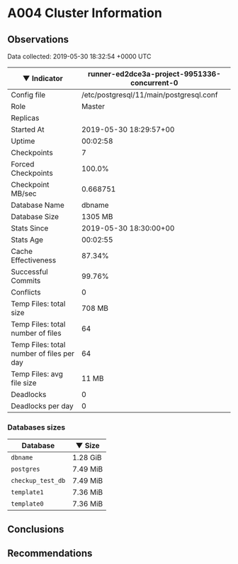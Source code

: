 # A004 Cluster Information #

## Observations ##
Data collected: 2019-05-30 18:32:54 +0000 UTC  

|&#9660;&nbsp;Indicator | runner-ed2dce3a-project-9951336-concurrent-0 |
|--------|-------|
|Config file |/etc/postgresql/11/main/postgresql.conf|
|Role |Master|
|Replicas ||
|Started At |2019-05-30&nbsp;18:29:57+00|
|Uptime |00:02:58|
|Checkpoints |7|
|Forced Checkpoints |100.0%|
|Checkpoint MB/sec |0.668751|
|Database Name |dbname|
|Database Size |1305&nbsp;MB|
|Stats Since |2019-05-30&nbsp;18:30:00+00|
|Stats Age |00:02:55|
|Cache Effectiveness |87.34%|
|Successful Commits |99.76%|
|Conflicts |0|
|Temp Files: total size |708&nbsp;MB|
|Temp Files: total number of files |64|
|Temp Files: total number of files per day |64|
|Temp Files: avg file size |11&nbsp;MB|
|Deadlocks |0|
|Deadlocks per day |0|


### Databases sizes ###

| Database | &#9660;&nbsp;Size |
|----------|--------|
| `dbname` | 1.28&nbsp;GiB |
| `postgres` | 7.49&nbsp;MiB |
| `checkup_test_db` | 7.49&nbsp;MiB |
| `template1` | 7.36&nbsp;MiB |
| `template0` | 7.36&nbsp;MiB |


## Conclusions ##


## Recommendations ##

